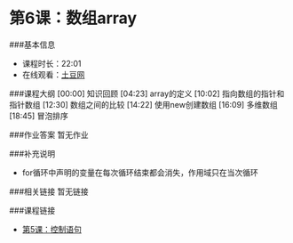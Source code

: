 第6课：数组array
==========================

###基本信息
- 课程时长：22:01
- 在线观看：[土豆网](http://www.tudou.com/programs/view/U5Z-jEZ_BR0/)

###课程大纲
	[00:00] 知识回顾
	[04:23] array的定义
	[10:02] 指向数组的指针和指针数组
	[12:30] 数组之间的比较
	[14:22] 使用new创建数组
	[16:09] 多维数组
	[18:45] 冒泡排序
	
###作业答案
暂无作业

###补充说明
- for循环中声明的变量在每次循环结束都会消失，作用域只在当次循环

###相关链接
暂无链接

###课程链接
- [第5课：控制语句](../lecture5/lecture5.md)